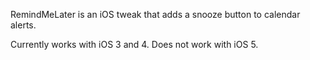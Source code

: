 RemindMeLater is an iOS tweak that adds a snooze button to calendar alerts.

Currently works with iOS 3 and 4.  Does not work with iOS 5.
